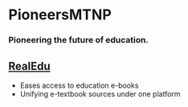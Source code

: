 # PioneersMTNP  
### Pioneering the future of education.  
## [RealEdu](https://pioneersmtnp.github.io "Our Site")  
- Eases access to education e-books  
- Unifying e-textbook sources under one platform  

